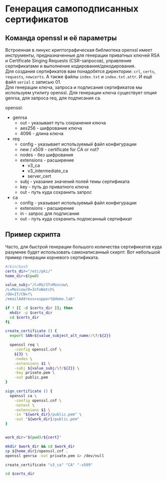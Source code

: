 # Генерация самоподписанных сертификатов
## Команда openssl и её параметры    
Встроенная в линукс криптографическая библиотека openssl имеет инструменты, предназначенные для генерации приватных ключей RSA и Certificate Singing Requests (CSR-запросов), управление сертификатами и выполнение кодирования/декодирования.    
Для создания сертификатов вам понадобятся директории: `crl`, `certs`, `requests`, `newcerts`. А также файлы `index.txt` и `index.txt.attr`. И ещё файл `serial` с записью 01.    
Для генерации ключа, запроса и подписания сертификатов мы используем утилиту openssl. Для генерации ключа существует опция genrsa, для запроса req, для подписания ca.    

openssl:
+ genrsa
    + out - указывает путь сохранения ключа
    + aes256 - шифрование ключа
    + 4096 - длина ключа
+ req
    + config - указывает используемый файл конфигурации
    + new / x509 -  certificate for CA or not?
    + nodes - без шифрования
    + extensions - расширение
        + v3_ca
        + v3_intermediate_ca
        + server_cert
    + subj - указание значений полей темы сертификата
    + key - путь до приватного ключа
    + out - путь куда сохранить запрос
+ ca
    + config - указывает используемый файл конфигурации
    + extensions - расширение
    + in - запрос для подписания
    + out - путь куда сохранить подписанный сертификат    

## Пример скрипта    
Часто, для быстрой генерации большого количества сертификатов куда разумнее будет использовать самонаписанный скирпт. Вот небольшой пример генерации корневого сертификата.    
```bash
#/bin/bash
certs_dir="/etc/pki/"
home_dir=$(pwd)

value_subj="/C=RU/ST=Moscow\
/L=Moscow/O=InfoWatch\
/OU=IT/CN=?\
/emailAddress=support@demo.lab"

if ! [[ -d $certs_dir ]]; then
  mkdir -p $certs_dir
  cd $certs_dir
fi

create_certificate () {
  export SAN=${value_subject_alt_name//\?/${2}}

  openssl req \
    -config openssl.cnf \
    ${3} \
    -nodes \
    -extensions $1 \
    -subj ${value_subj/\?/${2}} \
    -key private.pem \
    -out public.pem
}

sign_certificate () {
  openssl ca \
    -config openssl.cnf \
    -notext \
    -extensions $1 \
    -in "${work_dir}/public.pem" \
    -out "${work_dir}/public.pem"
}


work_dir="$(pwd)/${cert}"

mkdir $work_dir && cd $work_dir
cp ${home_dir}/openssl.cnf .
openssl genrsa -out private.pem &> /dev/null

create_certificate "v3_ca" "CA" "-x509"

cd $certs_dir
```
